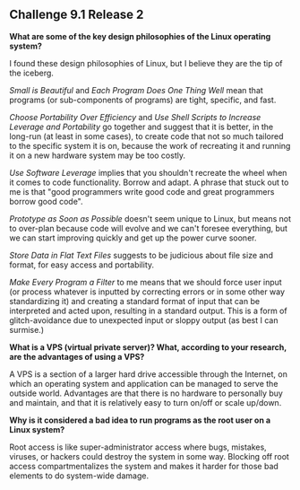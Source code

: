 ## Challenge 9.1 Release 2

**What are some of the key design philosophies of the Linux operating system?**

I found these design philosophies of Linux, but I believe they are the tip of the iceberg.

*Small is Beautiful* and *Each Program Does One Thing Well* mean that programs (or sub-components of programs) are tight, specific, and fast.

*Choose Portability Over Efficiency* and *Use Shell Scripts to Increase Leverage and Portability* go together and suggest that it is better, in the long-run (at least in some cases), to create code that not so much tailored to the specific system it is on, because the work of recreating it and running it on a new hardware system may be too costly.

*Use Software Leverage* implies that you shouldn't recreate the wheel when it comes to code functionality.  Borrow and adapt.  A phrase that stuck out to me is that "good programmers write good code and great programmers borrow good code".

*Prototype as Soon as Possible* doesn't seem unique to Linux, but means not to over-plan because code will evolve and we can't foresee everything, but we can start improving quickly and get up the power curve sooner.

*Store Data in Flat Text Files* suggests to be judicious about file size and format, for easy access and portability.

*Make Every Program a Filter* to me means that we should force user input (or process whatever is inputted by correcting errors or in some other way standardizing it) and creating a standard format of input that can be interpreted and acted upon, resulting in a standard output.  This is a form of glitch-avoidance due to unexpected input or sloppy output (as best I can surmise.)

**What is a VPS (virtual private server)? What, according to your research, are the advantages of using a VPS?**

A VPS is a section of a larger hard drive accessible through the Internet, on which an operating system and application can be managed to serve the outside world. Advantages are that there is no hardware to personally buy and maintain, and that it is relatively easy to turn on/off or scale up/down.

**Why is it considered a bad idea to run programs as the root user on a Linux system?**

Root access is like super-administrator access where bugs, mistakes, viruses, or hackers could destroy the system in some way.  Blocking off root access compartmentalizes the system and makes it harder for those bad elements to do system-wide damage.


